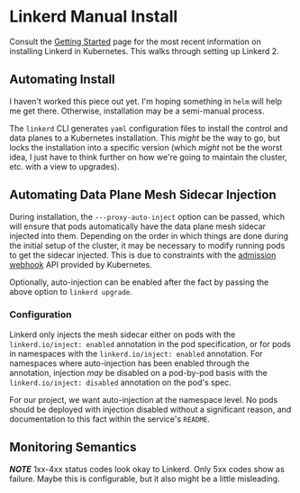 # Linkerd Manual Install

Consult the [Getting Started](https://linkerd.io/2/getting-started/) page for the most recent information on installing Linkerd in Kubernetes.
This walks through setting up Linkerd 2.

## Automating Install

I haven't worked this piece out yet.  I'm hoping something in `helm` will help me get there.  Otherwise, installation may be a semi-manual process.

The `linkerd` CLI generates `yaml` configuration files to install the control and data planes to a Kubernetes installation.  This _might_ be the way to go, but locks the installation into a specific version (which _might_ not be the worst idea, I just have to think further on how we're going to maintain the cluster, etc. with a view to upgrades).

## Automating Data Plane Mesh Sidecar Injection

During installation, the `---proxy-auto-inject` option can be passed, which will ensure that pods automatically have the data plane mesh sidecar injected into them.  Depending on the order in which things are done during the initial setup of the cluster, it may be necessary to modify running pods to get the sidecar injected.  This is due to constraints with the [admission webhook](https://kubernetes.io/docs/reference/access-authn-authz/extensible-admission-controllers/#admission-webhooks) API provided by Kubernetes.

Optionally, auto-injection can be enabled after the fact by passing the above option to `linkerd upgrade`.

### Configuration

Linkerd only injects the mesh sidecar either on pods with the `linkerd.io/inject: enabled` annotation in the pod specification, or for pods in namespaces with the `linkerd.io/inject: enabled` annotation.  For namespaces where auto-injection has been enabled through the annotation, injection _may_ be disabled on a pod-by-pod basis with the `linkerd.io/inject: disabled` annotation on the pod's spec.

For our project, we want auto-injection at the namespace level.  No pods should be deployed with injection disabled without a significant reason, and documentation to this fact within the service's `README`.

## Monitoring Semantics

***NOTE*** 1xx-4xx status codes look okay to Linkerd.  Only 5xx codes show as failure.  Maybe this is configurable, but it also might be a little misleading.
